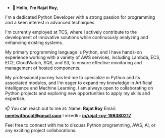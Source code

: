 - **👋 Hello, I'm Rajat Roy,**

I'm a dedicated Python Developer with a strong passion for programming and a keen interest in advanced techniques.

I'm currently employed at TCS, where I actively contribute to the development of innovative solutions while continuously analyzing and enhancing existing systems.

My primary programming language is Python, and I have hands-on experience working with a variety of AWS services, including Lambda, ECS, EC2, CloudWatch, SQS, and S3, to ensure effective monitoring and management of hosted components.
  

My professional journey has led me to specialize in Python and its associated modules, and I'm eager to expand my knowledge in Artificial Intelligence and Machine Learning. I am always open to collaborating on Python projects and exploring new opportunities to apply my skills and expertise.

📫 You can reach out to me at: Name: **Rajat Roy** Email: **meetwithrajat@gmail.com** LinkedIn: **[in/rajat-roy-199380217](https://www.linkedin.com/in/rajat-roy-199380217/)**

Feel free to connect with me to discuss Python programming, AWS, AI, or any exciting project collaborations.

<!---
MeetWithRajat/MeetWithRajat is a ✨ special ✨ repository because its `README.md` (this file) appears on your GitHub profile.
You can click the Preview link to take a look at your changes.
--->
